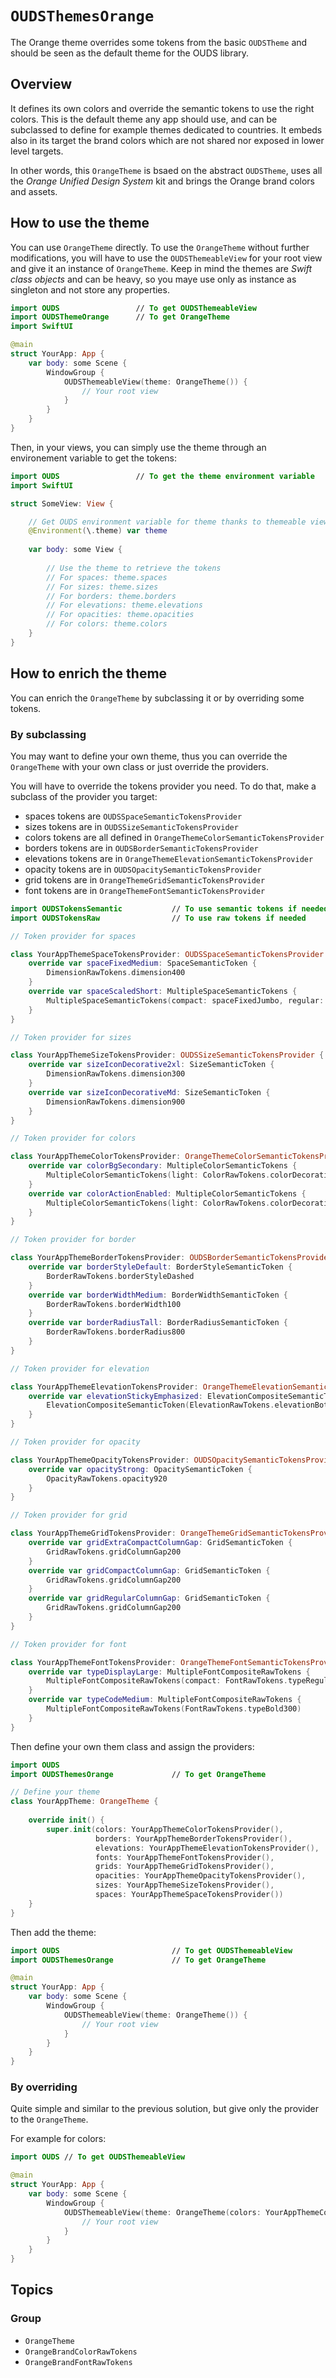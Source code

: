 # ``OUDSThemesOrange``

The Orange theme overrides some tokens from the basic `OUDSTheme` and should be seen as the default theme for the OUDS library.

## Overview

It defines its own colors and override the semantic tokens to use the right colors.
This is the default theme any app should use, and can be subclassed to define for example themes dedicated to countries.
It embeds also in its target the brand colors which are not shared nor exposed in lower level targets.

In other words, this ``OrangeTheme`` is bsaed on the abstract `OUDSTheme`, uses all the *Orange Unified Design System* kit and brings the Orange brand colors and assets.

## How to use the theme

You can use ``OrangeTheme`` directly. To use the ``OrangeTheme`` without further modifications, you will have to use the `OUDSThemeableView` for your root view and give it an instance of ``OrangeTheme``. Keep in mind the themes are *Swift class objects* and can be heavy, so you maye use only as instance as singleton and not store any properties.

```swift
import OUDS                 // To get OUDSThemeableView
import OUDSThemeOrange      // To get OrangeTheme
import SwiftUI

@main
struct YourApp: App {
    var body: some Scene {
        WindowGroup {
            OUDSThemeableView(theme: OrangeTheme()) {
                // Your root view
            }
        }
    }
}
```

Then, in your views, you can simply use the theme through an environement variable to get the tokens:

```swift
import OUDS                 // To get the theme environment variable
import SwiftUI

struct SomeView: View {

    // Get OUDS environment variable for theme thanks to themeable view
    @Environment(\.theme) var theme
    
    var body: some View {
        
        // Use the theme to retrieve the tokens
        // For spaces: theme.spaces
        // For sizes: theme.sizes
        // For borders: theme.borders
        // For elevations: theme.elevations
        // For opacities: theme.opacities
        // For colors: theme.colors
    }
}

```

## How to enrich the theme

You can enrich the ``OrangeTheme`` by subclassing it or by overriding some tokens.

### By subclassing

You may want to define your own theme, thus you can override the ``OrangeTheme`` with your own class or just override the providers.

You will have to override the tokens provider you need. To do that, make a subclass of the provider you target:
- spaces tokens are `OUDSSpaceSemanticTokensProvider`
- sizes tokens are in `OUDSSizeSemanticTokensProvider`
- colors tokens are all defined in `OrangeThemeColorSemanticTokensProvider`
- borders tokens are in `OUDSBorderSemanticTokensProvider`
- elevations tokens are in `OrangeThemeElevationSemanticTokensProvider`
- opacity tokens are in `OUDSOpacitySemanticTokensProvider`
- grid tokens are in `OrangeThemeGridSemanticTokensProvider`
- font tokens are in `OrangeThemeFontSemanticTokensProvider`

```swift
import OUDSTokensSemantic           // To use semantic tokens if needed
import OUDSTokensRaw                // To use raw tokens if needed

// Token provider for spaces

class YourAppThemeSpaceTokensProvider: OUDSSpaceSemanticTokensProvider {
    override var spaceFixedMedium: SpaceSemanticToken {
        DimensionRawTokens.dimension400
    }
    override var spaceScaledShort: MultipleSpaceSemanticTokens {
        MultipleSpaceSemanticTokens(compact: spaceFixedJumbo, regular: spaceFixedJumbo)
    }
}

// Token provider for sizes

class YourAppThemeSizeTokensProvider: OUDSSizeSemanticTokensProvider {
    override var sizeIconDecorative2xl: SizeSemanticToken {
        DimensionRawTokens.dimension300
    }
    override var sizeIconDecorativeMd: SizeSemanticToken {
        DimensionRawTokens.dimension900
    }
}

// Token provider for colors

class YourAppThemeColorTokensProvider: OrangeThemeColorSemanticTokensProvider {
    override var colorBgSecondary: MultipleColorSemanticTokens {
        MultipleColorSemanticTokens(light: ColorRawTokens.colorDecorativeAmber500, dark: OrangeBrandColorRawTokens.colorOrange900)
    }
    override var colorActionEnabled: MultipleColorSemanticTokens {
        MultipleColorSemanticTokens(light: ColorRawTokens.colorDecorativeShockingPink100, dark: ColorRawTokens.colorFunctionalScarlet600)
    }
}

// Token provider for border

class YourAppThemeBorderTokensProvider: OUDSBorderSemanticTokensProvider {
    override var borderStyleDefault: BorderStyleSemanticToken {
        BorderRawTokens.borderStyleDashed
    }
    override var borderWidthMedium: BorderWidthSemanticToken {
        BorderRawTokens.borderWidth100
    }
    override var borderRadiusTall: BorderRadiusSemanticToken {
        BorderRawTokens.borderRadius800
    }
}

// Token provider for elevation

class YourAppThemeElevationTokensProvider: OrangeThemeElevationSemanticTokensProvider {
    override var elevationStickyEmphasized: ElevationCompositeSemanticToken {
        ElevationCompositeSemanticToken(ElevationRawTokens.elevationBottom_4_600)
    }
}

// Token provider for opacity

class YourAppThemeOpacityTokensProvider: OUDSOpacitySemanticTokensProvider {
    override var opacityStrong: OpacitySemanticToken {
        OpacityRawTokens.opacity920
    }
}

// Token provider for grid

class YourAppThemeGridTokensProvider: OrangeThemeGridSemanticTokensProvider {
    override var gridExtraCompactColumnGap: GridSemanticToken {
        GridRawTokens.gridColumnGap200
    }
    override var gridCompactColumnGap: GridSemanticToken {
        GridRawTokens.gridColumnGap200
    }
    override var gridRegularColumnGap: GridSemanticToken {
        GridRawTokens.gridColumnGap200
    }
}

// Token provider for font

class YourAppThemeFontTokensProvider: OrangeThemeFontSemanticTokensProvider {
    override var typeDisplayLarge: MultipleFontCompositeRawTokens {
        MultipleFontCompositeRawTokens(compact: FontRawTokens.typeRegular150, regular: FontRawTokens.typeRegular150)
    }
    override var typeCodeMedium: MultipleFontCompositeRawTokens {
        MultipleFontCompositeRawTokens(FontRawTokens.typeBold300)
    }
}
```

Then define your own them class and assign the providers:

```swift
import OUDS
import OUDSThemesOrange             // To get OrangeTheme

// Define your theme
class YourAppTheme: OrangeTheme {
    
    override init() {
        super.init(colors: YourAppThemeColorTokensProvider(),
                   borders: YourAppThemeBorderTokensProvider(),
                   elevations: YourAppThemeElevationTokensProvider(),
                   fonts: YourAppThemeFontTokensProvider(),
                   grids: YourAppThemeGridTokensProvider(),
                   opacities: YourAppThemeOpacityTokensProvider(),
                   sizes: YourAppThemeSizeTokensProvider(),
                   spaces: YourAppThemeSpaceTokensProvider())
    }
}
```

Then add the theme:

```swift
import OUDS                         // To get OUDSThemeableView
import OUDSThemesOrange             // To get OrangeTheme

@main
struct YourApp: App {
    var body: some Scene {
        WindowGroup {
            OUDSThemeableView(theme: OrangeTheme()) {
                // Your root view
            }
        }
    }
}
```

### By overriding

Quite simple and similar to the previous solution, but give only the provider to the ``OrangeTheme``.

For example for colors:

```swift
import OUDS // To get OUDSThemeableView

@main
struct YourApp: App {
    var body: some Scene {
        WindowGroup {
            OUDSThemeableView(theme: OrangeTheme(colors: YourAppThemeColorTokensProvider())) {
                // Your root view
            }
        }
    }
}
```

## Topics

### Group

- ``OrangeTheme``
- ``OrangeBrandColorRawTokens``
- ``OrangeBrandFontRawTokens``
